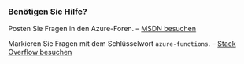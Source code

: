 ### Benötigen Sie Hilfe?

Posten Sie Fragen in den Azure-Foren. – [MSDN besuchen](http://go.microsoft.com/fwlink/?LinkId=780719)

Markieren Sie Fragen mit dem Schlüsselwort `azure-functions`. – [Stack Overflow besuchen](http://stackoverflow.com/questions/tagged/azure-functions)

<!---HONumber=AcomDC_0406_2016-->